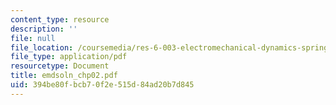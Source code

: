 ```yaml
---
content_type: resource
description: ''
file: null
file_location: /coursemedia/res-6-003-electromechanical-dynamics-spring-2009/394be80fbcb70f2e515d84ad20b7d845_emdsoln_chp02.pdf
file_type: application/pdf
resourcetype: Document
title: emdsoln_chp02.pdf
uid: 394be80f-bcb7-0f2e-515d-84ad20b7d845
---
```

